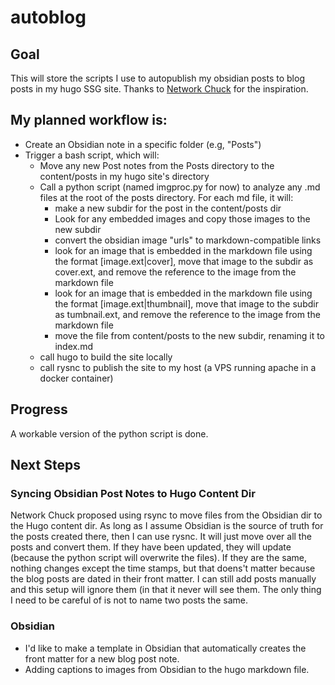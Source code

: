 # autoblog
## Goal
This will store the scripts I use to autopublish my obsidian posts to blog posts in my hugo SSG site. Thanks to [Network Chuck](https://www.youtube.com/watch?v=dnE7c0ELEH8) for the inspiration.

## My planned workflow is:
* Create an Obsidian note in a specific folder (e.g, "Posts")
* Trigger a bash script, which will:
  * Move any new Post notes from the Posts directory to the content/posts in my hugo site's directory
  * Call a python script (named imgproc.py for now) to analyze any .md files at the root of the posts directory. For each md file, it will:
      * make a new subdir for the post in the content/posts dir
      * Look for any embedded images and copy those images to the new subdir
      * convert the obsidian image "urls" to markdown-compatible links
      * look for an image that is embedded in the markdown file using the format [image.ext|cover], move that image to the subdir as cover.ext, and remove the reference to the image from the markdown file
      * look for an image that is embedded in the markdown file using the format [image.ext|thumbnail], move that image to the subdir as tumbnail.ext, and remove the reference to the image from the markdown file
      * move the file from content/posts to the new subdir, renaming it to index.md
  * call hugo to build the site locally
  * call rysnc to publish the site to my host (a VPS running apache in a docker container)
## Progress
A workable version of the python script is done.
## Next Steps
### Syncing Obsidian Post Notes to Hugo Content Dir
Network Chuck proposed using rsync to move files from the Obsidian dir to the Hugo content dir. As long as I assume Obsidian is the source of truth for the posts created there, then I can use rysnc. It will just move over all the posts and convert them. If they have been updated, they will update (because the python script will overwrite the files). If they are the same, nothing changes except the time stamps, but that doens't matter because the blog posts are dated in their front matter. I can still add posts manually and this setup will ignore them (in that it never will see them. The only thing I need to be careful of is not to name two posts the same.

### Obsidian
* I'd like to make a template in Obsidian that automatically creates the front matter for a new blog post note.
* Adding captions to images from Obsidian to the hugo markdown file.
  
